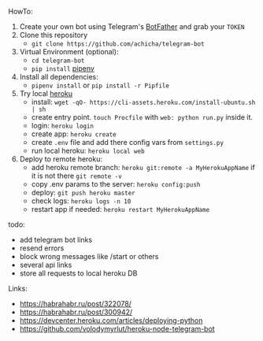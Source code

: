 HowTo:

1. Create your own bot using Telegram's [BotFather](https://core.telegram.org/bots#3-how-do-i-create-a-bot) and grab your `TOKEN`
2. Clone this repository
    - `git clone https://github.com/achicha/telegram-bot`
3. Virtual Environment (optional):
    - `cd telegram-bot`
    - `pip install` [pipenv](https://github.com/kennethreitz/pipenv)
4. Install all dependencies:
    - `pipenv install` or `pip install -r Pipfile`
5. Try local [heroku](https://devcenter.heroku.com/articles/deploying-python)
    - install: `wget -qO- https://cli-assets.heroku.com/install-ubuntu.sh | sh`
    - create entry point. `touch Procfile` with `web: python run.py` inside it.
    - login: `heroku login`
    - create app: `heroku create`
    - create `.env` file and add there config vars from `settings.py`
    - run local heroku: `heroku local web`
6. Deploy to remote heroku:
    - add heroku remote branch: `heroku git:remote -a MyHerokuAppName` if it is not there `git remote -v`
    - copy .env params to the server: `heroku config:push`
    - deploy: `git push heroku master`
    - check logs: `heroku logs -n 10`
    - restart app if needed: `heroku restart MyHerokuAppName`
    
todo:
- add telegram bot links
- resend errors 
- block wrong messages like /start or others
- several api links
- store all requests to local heroku DB


Links:

- https://habrahabr.ru/post/322078/
- https://habrahabr.ru/post/300942/
- https://devcenter.heroku.com/articles/deploying-python
- https://github.com/volodymyrlut/heroku-node-telegram-bot